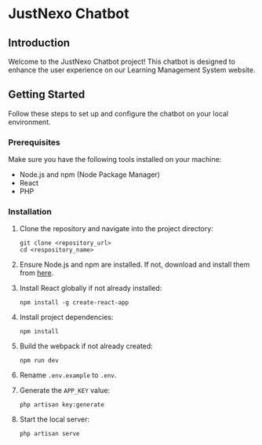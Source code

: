 # JustNexo Chatbot

## Introduction

Welcome to the JustNexo Chatbot project! This chatbot is designed to enhance the user experience on our Learning Management System website.

## Getting Started

Follow these steps to set up and configure the chatbot on your local environment.

### Prerequisites

Make sure you have the following tools installed on your machine:

- Node.js and npm (Node Package Manager)
- React
- PHP

### Installation

1. Clone the repository and navigate into the project directory:

   ```
   git clone <repository_url>
   cd <respository_name>
   ```

2. Ensure Node.js and npm are installed. If not, download and install them from [here](https://nodejs.org/).

3. Install React globally if not already installed:

   ```
   npm install -g create-react-app
   ```

4. Install project dependencies:

   ```
   npm install
   ```
5. Build the webpack if not already created:
   ```
   npm run dev
   ```
  
6. Rename `.env.example` to `.env`.

7. Generate the `APP_KEY` value:

   ```
   php artisan key:generate
   ```

8. Start the local server:

   ```
   php artisan serve
   ```
